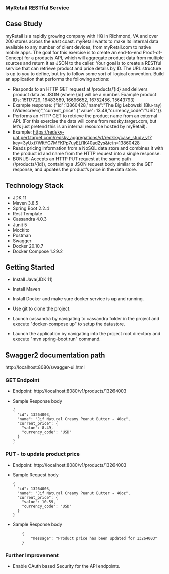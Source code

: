 ### MyRetail RESTful Service

## Case Study
myRetail is a rapidly growing company with HQ in Richmond, VA and over 200 stores across the east coast. myRetail wants to make its internal data available to any number of client devices, from myRetail.com to native mobile apps. 
The goal for this exercise is to create an end-to-end Proof-of-Concept for a products API, which will aggregate product data from multiple sources and return it as JSON to the caller. 
Your goal is to create a RESTful service that can retrieve product and price details by ID. The URL structure is up to you to define, but try to follow some sort of logical convention.
Build an application that performs the following actions:
* 	Responds to an HTTP GET request at /products/{id} and delivers product data as JSON (where {id} will be a number. 
	Example product IDs: 15117729, 16483589, 16696652, 16752456, 15643793) 
* 	Example response: {"id":13860428,"name":"The Big Lebowski (Blu-ray) (Widescreen)","current_price":{"value": 13.49,"currency_code":"USD"}}.
* 	Performs an HTTP GET to retrieve the product name from an external API. (For this exercise the data will come from redsky.target.com, but let’s just pretend 	this is an internal resource hosted by myRetail).
* 	Example: 
	https://redsky-uat.perf.target.com/redsky_aggregations/v1/redsky/case_study_v1?key=3yUxt7WltYG7MFKPp7uyELi1K40ad2ys&tcin=13860428
* 	Reads pricing information from a NoSQL data store and combines it with the product id and name from the HTTP request into a single response. 
* 	BONUS: Accepts an HTTP PUT request at the same path (/products/{id}), containing a JSON request body similar to the GET response, and updates the product’s 	price in the data store.

## Technology Stack

*  JDK 11
*  Maven 3.8.5
*  Spring Boot 2.2.4
*  Rest Template
*  Cassandra 4.0.3
*  Junit 5
*  Mockito
*  Postman
*  Swagger
*  Docker 20.10.7
*  Docker Compose 1.29.2


## Getting Started
    
  * Install Java(JDK 11)
  
  * Install Maven  
  
  * Install Docker and make sure docker service is up and running.
  
  * Use git to clone the project.
  
  * Launch cassandra by navigating to cassandra folder in the project and execute "docker-compose up" to setup the datastore.
  
  * Launch the application by navigating into the project root directory and execute "mvn spring-boot:run" command.
  	
##  Swagger2 documentation path
http://localhost:8080/swagger-ui.html
  

### GET Endpoint
 *  Endpoint: http://localhost:8080/v1/products/13264003
 
 *  Sample Response body
 
        {
          "id": 13264003,
          "name": "Jif Natural Creamy Peanut Butter - 40oz",
          "current_price": {
            "value": 8.49,
            "currency_code": "USD"
          }
        }
      
        
### PUT - to update product price
 *  Endpoint: http://localhost:8080/v1/products/13264003
 
 *  Sample Request body
 
        {
          "id": 13264003,
          "name": "Jif Natural Creamy Peanut Butter - 40oz",
          "current_price": {
            "value": 10.59,
            "currency_code": "USD"
          }
        }
        
 *  Sample Response body
 
        	{
		    	"message": "Product price has been updated for 13264003"
		  	}

    
### Further Improvement

 *  Enable OAuth based Security for the API endpoints.

    